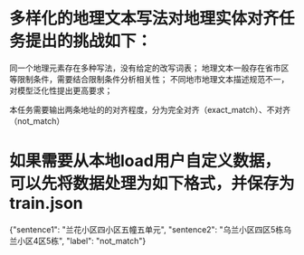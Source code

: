 # 多样化的地理文本写法对地理实体对齐任务提出的挑战如下：

同一个地理元素存在多种写法，没有给定的改写词表；
地理文本一般存在省市区等限制条件，需要结合限制条件分析相关性；
不同地市地理文本描述规范不一，对模型泛化性提出更高要求；

本任务需要输出两条地址的的对齐程度，分为完全对齐（exact_match）、不对齐（not_match）

# 如果需要从本地load用户自定义数据，可以先将数据处理为如下格式，并保存为train.json
{"sentence1": "兰花小区四小区五幢五单元", "sentence2": "乌兰小区四区5栋乌兰小区4区5栋", "label": "not_match"}